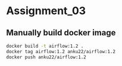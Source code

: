# Assignment_03

## Manually build docker image

``` bash
docker build -t airflow:1.2 .
docker tag airflow:1.2 anku22/airflow:1.2
docker push anku22/airflow:1.2
```


